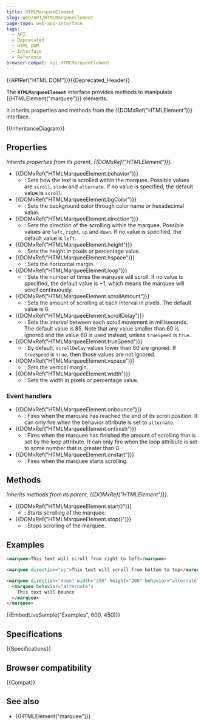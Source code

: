 ```yaml
---
title: HTMLMarqueeElement
slug: Web/API/HTMLMarqueeElement
page-type: web-api-interface
tags:
  - API
  - Deprecated
  - HTML DOM
  - Interface
  - Reference
browser-compat: api.HTMLMarqueeElement
---
```

{{APIRef("HTML DOM")}}{{Deprecated_Header}}

The **`HTMLMarqueeElement`** interface provides methods to manipulate {{HTMLElement("marquee")}} elements.

It inherits properties and methods from the {{DOMxRef("HTMLElement")}} interface.

{{InheritanceDiagram}}

## Properties

_Inherits properties from its parent, {{DOMxRef("HTMLElement")}}._

- {{DOMxRef("HTMLMarqueeElement.behavior")}}
  - : Sets how the text is scrolled within the marquee. Possible values are `scroll`, `slide` and `alternate`. If no value is specified, the default value is `scroll`.
- {{DOMxRef("HTMLMarqueeElement.bgColor")}}
  - : Sets the background color through color name or hexadecimal value.
- {{DOMxRef("HTMLMarqueeElement.direction")}}
  - : Sets the direction of the scrolling within the marquee. Possible values are `left`, `right`, `up` and `down`. If no value is specified, the default value is `left`.
- {{DOMxRef("HTMLMarqueeElement.height")}}
  - : Sets the height in pixels or percentage value.
- {{DOMxRef("HTMLMarqueeElement.hspace")}}
  - : Sets the horizontal margin.
- {{DOMxRef("HTMLMarqueeElement.loop")}}
  - : Sets the number of times the marquee will scroll. If no value is specified, the default value is −1, which means the marquee will scroll continuously.
- {{DOMxRef("HTMLMarqueeElement.scrollAmount")}}
  - : Sets the amount of scrolling at each interval in pixels. The default value is 6.
- {{DOMxRef("HTMLMarqueeElement.scrollDelay")}}
  - : Sets the interval between each scroll movement in milliseconds. The default value is 85. Note that any value smaller than 60 is ignored and the value 60 is used instead, unless `trueSpeed` is `true`.
- {{DOMxRef("HTMLMarqueeElement.trueSpeed")}}
  - : By default, `scrollDelay` values lower than 60 are ignored. If `trueSpeed` is `true`, then those values are not ignored.
- {{DOMxRef("HTMLMarqueeElement.vspace")}}
  - : Sets the vertical margin.
- {{DOMxRef("HTMLMarqueeElement.width")}}
  - : Sets the width in pixels or percentage value.

### Event handlers

- {{DOMxRef("HTMLMarqueeElement.onbounce")}}
  - : Fires when the marquee has reached the end of its scroll position. It can only fire when the behavior attribute is set to `alternate`.
- {{DOMxRef("HTMLMarqueeElement.onfinish")}}
  - : Fires when the marquee has finished the amount of scrolling that is set by the loop attribute. It can only fire when the loop attribute is set to some number that is greater than 0.
- {{DOMxRef("HTMLMarqueeElement.onstart")}}
  - : Fires when the marquee starts scrolling.

## Methods

_Inherits methods from its parent, {{DOMxRef("HTMLElement")}}._

- {{DOMxRef("HTMLMarqueeElement.start()")}}
  - : Starts scrolling of the marquee.
- {{DOMxRef("HTMLMarqueeElement.stop()")}}
  - : Stops scrolling of the marquee.

## Examples

```html
<marquee>This text will scroll from right to left</marquee>

<marquee direction="up">This text will scroll from bottom to top</marquee>

<marquee direction="down" width="250" height="200" behavior="alternate" style="border:solid">
  <marquee behavior="alternate">
    This text will bounce
  </marquee>
</marquee>
```

{{EmbedLiveSample("Examples", 600, 450)}}

## Specifications

{{Specifications}}

## Browser compatibility

{{Compat}}

## See also

- {{HTMLElement("marquee")}}

